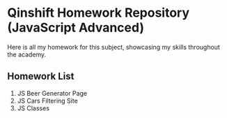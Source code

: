 # Qinshift Homework Repository (JavaScript Advanced)
Here is all my homework for this subject, showcasing my skills throughout the academy.

Homework List
----
1. JS Beer Generator Page
2. JS Cars Filtering Site
3. JS Classes
